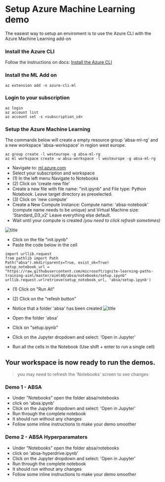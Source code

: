 # Setup Azure Machine Learning demo

The easiest way to setup an enviroment is to use the Azure CLI with the Azure Machine Learning add-on

### Install the Azure CLI
Follow the instructions on docs: [Install the Azure CLI](https://docs.microsoft.com/en-us/cli/azure/install-azure-cli?view=azure-cli-latest)

### Install the ML Add on
```
az extension add -n azure-cli-ml
```
### Login to your subscription
```
az login
az account list
az account set -s <subscription_id> 
```

### Setup the Azure Machine Learning
The commands below will create a empty resource group 'absa-ml-rg' and a new workspace 'absa-workspace' in region west europe.
```
az group create -l westeurope -g absa-ml-rg
az ml workspace create -w absa-workspace -l westeurope -g absa-ml-rg
```

- Navigate to: [ml.azure.com](https://ml.azure.com/)
- Select your subscription and workspace
- (1) In the left menu Navigate to Notebooks
- (2) Click on 'create new file'
- Create a new file with file name: "init.ipynb" and File type: Python Notebook. Leave target directory as preselected.
- (3) Click on 'new compute'
- Create a New Compute Instance: Compute name: 'absa-notebook<youralias>' (compute name needs to be unique) and Virtual Machine size: 'Standard_D3_v2' Leave everything else default.
- Wait until your compute is created *(you need to click refresh sometimes)*

![title](images/screen_001.png)

- Click on the file "init.ipynb"
- Paste the code below in the cell

```
import urllib.request
from pathlib import Path
Path("absa").mkdir(parents=True, exist_ok=True)
setup_notebook_url = "https://raw.githubusercontent.com/microsoft/ignite-learning-paths-training-aiml/master/aiml40/absa/notebooks/setup.ipynb"
urllib.request.urlretrieve(setup_notebook_url, 'absa/setup.ipynb')
```

- (1) Click on "Run All"
- (2) Click on the "refesh button"
- Notice that a folder 'absa' has been created
![title](images/screen_002.png)

- Open the folder 'absa'
- Click on "setup.ipynb"
- Click on the Jupyter dropdown and select: 'Open in Jupyter'
- Run all the cells in the Notebook (Use shift + enter to run a single cell)


## Your workspace is now ready to run the demos.

> you may need to refresh the 'Notebooks' screen to see changes

### Demo 1 - ABSA
- Under "Notebooks" open the folder absa/notebooks
- click on 'absa.ipynb'
- Click on the Jupyter dropdown and select: 'Open in Jupyter'
- Run through the complete notebook 
 - It should run without any changes
 - Follow some inline instructions to make your demo smoother

### Demo 2 - ABSA Hyperparamaters
- Under "Notebooks" open the folder absa/notebooks
- click on 'absa-hyperdrive.ipynb'
- Click on the Jupyter dropdown and select: 'Open in Jupyter'
- Run through the complete notebook 
 - It should run without any changes
 - Follow some inline instructions to make your demo smoother
